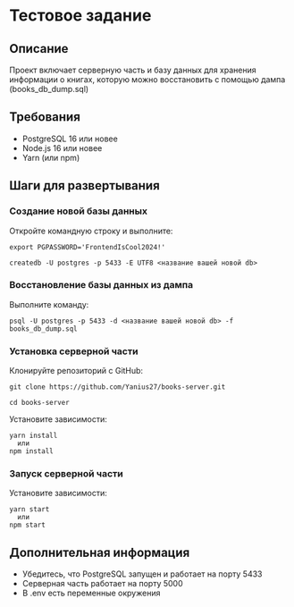 # Тестовое задание 

## Описание

  Проект включает серверную часть и базу данных для хранения информации о книгах, которую можно восстановить с помощью дампа (books_db_dump.sql)

## Требования

- PostgreSQL 16 или новее
- Node.js 16 или новее
- Yarn (или npm)

## Шаги для развертывания

### Создание новой базы данных

  Откройте командную строку и выполните:

    export PGPASSWORD='FrontendIsCool2024!'
  
    createdb -U postgres -p 5433 -E UTF8 <название вашей новой db>

### Восстановление базы данных из дампа

  Выполните команду:

    psql -U postgres -p 5433 -d <название вашей новой db> -f books_db_dump.sql

### Установка серверной части

  Клонируйте репозиторий с GitHub:
  
    git clone https://github.com/Yanius27/books-server.git
    
    cd books-server

  Установите зависимости:

    yarn install 
      или
    npm install

### Запуск серверной части

  Установите зависимости:

    yarn start 
      или
    npm start

## Дополнительная информация

  - Убедитесь, что PostgreSQL запущен и работает на порту 5433
  - Серверная часть работает на порту 5000
  - В .env есть переменные окружения

